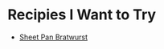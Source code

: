 # Recipies I Want to Try

- [Sheet Pan Bratwurst](https://www.google.com/url?sa=t&source=web&rct=j&opi=89978449&url=https://www.azgrabaplate.com/oktoberfest-sheet-pan-brats-roasted-vegetables/&ved=2ahUKEwiJqYSi7qCMAxUvOTQIHdXtPDYQrbMEegQIDRAV&usg=AOvVaw0HxgNxf_eQhyRjT0u8ym6Q)
